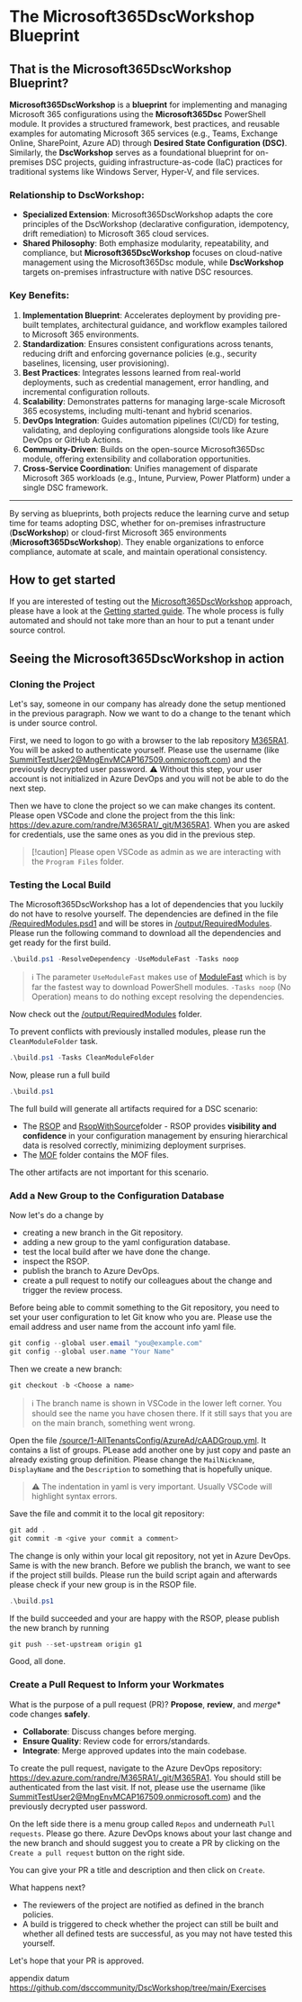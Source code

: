 # The Microsoft365DscWorkshop Blueprint

## That is the Microsoft365DscWorkshop Blueprint?

**Microsoft365DscWorkshop** is a **blueprint** for implementing and managing Microsoft 365 configurations using the **Microsoft365Dsc** PowerShell module. It provides a structured framework, best practices, and reusable examples for automating Microsoft 365 services (e.g., Teams, Exchange Online, SharePoint, Azure AD) through **Desired State Configuration (DSC)**. Similarly, the **DscWorkshop** serves as a foundational blueprint for on-premises DSC projects, guiding infrastructure-as-code (IaC) practices for traditional systems like Windows Server, Hyper-V, and file services.

### Relationship to DscWorkshop:
- **Specialized Extension**: Microsoft365DscWorkshop adapts the core principles of the DscWorkshop (declarative configuration, idempotency, drift remediation) to Microsoft 365 cloud services.
- **Shared Philosophy**: Both emphasize modularity, repeatability, and compliance, but **Microsoft365DscWorkshop** focuses on cloud-native management using the Microsoft365Dsc module, while **DscWorkshop** targets on-premises infrastructure with native DSC resources.

### Key Benefits:
1. **Implementation Blueprint**: Accelerates deployment by providing pre-built templates, architectural guidance, and workflow examples tailored to Microsoft 365 environments.  
2. **Standardization**: Ensures consistent configurations across tenants, reducing drift and enforcing governance policies (e.g., security baselines, licensing, user provisioning).  
3. **Best Practices**: Integrates lessons learned from real-world deployments, such as credential management, error handling, and incremental configuration rollouts.  
4. **Scalability**: Demonstrates patterns for managing large-scale Microsoft 365 ecosystems, including multi-tenant and hybrid scenarios.  
5. **DevOps Integration**: Guides automation pipelines (CI/CD) for testing, validating, and deploying configurations alongside tools like Azure DevOps or GitHub Actions.  
6. **Community-Driven**: Builds on the open-source Microsoft365Dsc module, offering extensibility and collaboration opportunities.  
7. **Cross-Service Coordination**: Unifies management of disparate Microsoft 365 workloads (e.g., Intune, Purview, Power Platform) under a single DSC framework.  

---

By serving as blueprints, both projects reduce the learning curve and setup time for teams adopting DSC, whether for on-premises infrastructure (**DscWorkshop**) or cloud-first Microsoft 365 environments (**Microsoft365DscWorkshop**). They enable organizations to enforce compliance, automate at scale, and maintain operational consistency.

## How to get started

If you are interested of testing out the [Microsoft365DscWorkshop](https://github.com/dsccommunity/Microsoft365DscWorkshop) approach, please have a look at the [Getting started guide](https://github.com/dsccommunity/Microsoft365DscWorkshop/tree/main/docs). The whole process is fully automated and should not take more than an hour to put a tenant under source control.

## Seeing the Microsoft365DscWorkshop in action

### Cloning the Project

Let's say, someone in our company has already done the setup mentioned in the previous paragraph. Now we want to do a change to the tenant which is under source control.

First, we need to logon to go with a browser to the lab repository [M365RA1](https://dev.azure.com/randre/M365RA1/_git/M365RA1). You will be asked to authenticate yourself. Please use the username (like SummitTestUser2@MngEnvMCAP167509.onmicrosoft.com) and the previously decrypted user password. :warning: Without this step, your user account is not initialized in Azure DevOps and you will not be able to do the next step.

Then we have to clone the project so we can make changes its content. Please open VSCode and clone the project from the this link: <https://dev.azure.com/randre/M365RA1/_git/M365RA1>. When you are asked for credentials, use the same ones as you did in the previous step.

> [!caution] Please open VSCode as admin as we are interacting with the `Program Files` folder.

### Testing the Local Build

The Microsoft365DscWorkshop has a lot of dependencies that you luckily do not have to resolve yourself. The dependencies are defined in the file [/RequiredModules.psd1](/RequiredModules.psd1) and will be stores in [/output/RequiredModules](/output/RequiredModules). Please run the following command to download all the dependencies and get ready for the first build.

```powershell
.\build.ps1 -ResolveDependency -UseModuleFast -Tasks noop
```

> :information_source: The parameter `UseModuleFast` makes use of [ModuleFast](https://github.com/JustinGrote/ModuleFast) which is by far the fastest way to download PowerShell modules. `-Tasks noop` (No Operation) means to do nothing except resolving the dependencies.

Now check out the [/output/RequiredModules](/output/RequiredModules) folder.

To prevent conflicts with previously installed modules, please run the `CleanModuleFolder` task.

```powershell
.\build.ps1 -Tasks CleanModuleFolder
```

Now, please run a full build

```powershell
.\build.ps1
```

The full build will generate all artifacts required for a DSC scenario:

- The [RSOP](/output//RSOP/) and [RsopWithSource](/output//RsopWithSource/)folder - RSOP provides **visibility and confidence** in your configuration management by ensuring hierarchical data is resolved correctly, minimizing deployment surprises.
- The [MOF](/output//MOF/) folder contains the MOF files.

The other artifacts are not important for this scenario.

### Add a New Group to the Configuration Database

Now let's do a change by

- creating a new branch in the Git repository.
- adding a new group to the yaml configuration database.
- test the local build after we have done the change.
- inspect the RSOP.
- publish the branch to Azure DevOps.
- create a pull request to notify our colleagues about the change and trigger the review process.

Before being able to commit something to the Git repository, you need to set your user configuration to let Git know who you are. Please use the email address and user name from the account info yaml file.

```powershell
git config --global user.email "you@example.com"
git config --global user.name "Your Name"
```

Then we create a new branch:

```powershell
git checkout -b <Choose a name>
```

> :information_source: The branch name is shown in VSCode in the lower left corner. You should see the name you have chosen there. If it still says that you are on the main branch, something went wrong.

Open the file [/source/1-AllTenantsConfig/AzureAd/cAADGroup.yml](/source/1-AllTenantsConfig/AzureAd/cAADGroup.yml). It contains a list of groups. PLease add another one by just copy and paste an already existing group definition. Please change the `MailNickname`, `DisplayName` and the `Description` to something that is hopefully unique.

> :warning: The indentation in yaml is very important. Usually VSCode will highlight syntax errors.

Save the file and commit it to the local git repository:

```powershell
git add .
git commit -m <give your commit a comment>
```

The change is only within your local git repository, not yet in Azure DevOps. Same is with the new branch. Before we publish the branch, we want to see if the project still builds. Please run the build script again and afterwards please check if your new group is in the RSOP file.

```powershell
.\build.ps1
```

If the build succeeded and your are happy with the RSOP, please publish the new branch by running

```powershell
git push --set-upstream origin g1
```

Good, all done.

### Create a Pull Request to Inform your Workmates

What is the purpose of a pull request (PR)? **Propose**, **review**, and *merge** code changes **safely**.

- **Collaborate**: Discuss changes before merging.  
- **Ensure Quality**: Review code for errors/standards.  
- **Integrate**: Merge approved updates into the main codebase.  

To create the pull request, navigate to the Azure DevOps repository: <https://dev.azure.com/randre/M365RA1/_git/M365RA1>. You should still be authenticated from the last visit. If not, please use the username (like SummitTestUser2@MngEnvMCAP167509.onmicrosoft.com) and the previously decrypted user password.

On the left side there is a menu group called `Repos` and underneath `Pull requests`. Please go there. Azure DevOps knows about your last change and the new branch and should suggest you to create a PR by clicking on the `Create a pull request` button on the right side.

You can give your PR a title and description and then click on `Create`.

What happens next?

- The reviewers of the project are notified as defined in the branch policies.
- A build is triggered to check whether the project can still be built and whether all defined tests are successful, as you may not have tested this yourself.

Let's hope that your PR is approved.



appendix
datum
https://github.com/dsccommunity/DscWorkshop/tree/main/Exercises
